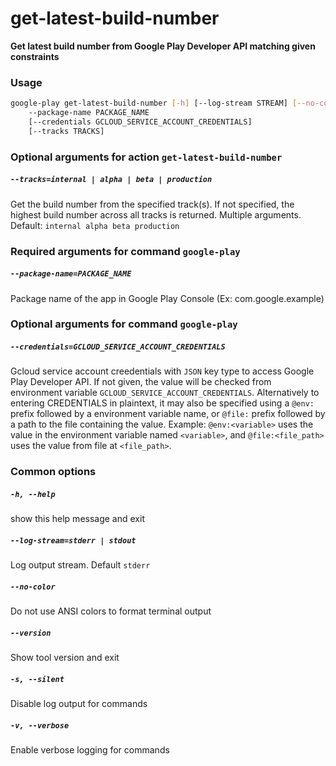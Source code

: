 
get-latest-build-number
=======================


**Get latest build number from Google Play Developer API matching given constraints**
### Usage
```bash
google-play get-latest-build-number [-h] [--log-stream STREAM] [--no-color] [--version] [-s] [-v]
    --package-name PACKAGE_NAME
    [--credentials GCLOUD_SERVICE_ACCOUNT_CREDENTIALS]
    [--tracks TRACKS]
```
### Optional arguments for action `get-latest-build-number`

##### `--tracks=internal | alpha | beta | production`


Get the build number from the specified track(s). If not specified, the highest build number across all tracks is returned. Multiple arguments. Default:&nbsp;`internal alpha beta production`
### Required arguments for command `google-play`

##### `--package-name=PACKAGE_NAME`


Package name of the app in Google Play Console (Ex: com.google.example)
### Optional arguments for command `google-play`

##### `--credentials=GCLOUD_SERVICE_ACCOUNT_CREDENTIALS`


Gcloud service account creedentials with `JSON` key type to access Google Play Developer API. If not given, the value will be checked from environment variable `GCLOUD_SERVICE_ACCOUNT_CREDENTIALS`. Alternatively to entering CREDENTIALS in plaintext, it may also be specified using a `@env:` prefix followed by a environment variable name, or `@file:` prefix followed by a path to the file containing the value. Example: `@env:<variable>` uses the value in the environment variable named `<variable>`, and `@file:<file_path>` uses the value from file at `<file_path>`.
### Common options

##### `-h, --help`


show this help message and exit
##### `--log-stream=stderr | stdout`


Log output stream. Default `stderr`
##### `--no-color`


Do not use ANSI colors to format terminal output
##### `--version`


Show tool version and exit
##### `-s, --silent`


Disable log output for commands
##### `-v, --verbose`


Enable verbose logging for commands